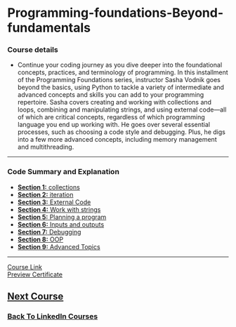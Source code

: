 # Programming-foundations-Beyond-fundamentals

### Course details
- Continue your coding journey as you dive deeper into the foundational concepts, practices, and terminology of programming. In this installment of the Programming Foundations series, instructor Sasha Vodnik goes beyond the basics, using Python to tackle a variety of intermediate and advanced concepts and skills you can add to your programming repertoire. Sasha covers creating and working with collections and loops, combining and manipulating strings, and using external code—all of which are critical concepts, regardless of which programming language you end up working with. He goes over several essential processes, such as choosing a code style and debugging. Plus, he digs into a few more advanced concepts, including memory management and multithreading.
------------

### Code Summary and Explanation

- [**Section 1:** collections](./course-code-and-explanation/1-collection/)
- [**Section 2:** iteration](./course-code-and-explanation/2-iteration/)
- [**Section 3:** External Code](./course-code-and-explanation/3-Using-external-code/)
- [**Section 4:** Work with strings](./course-code-and-explanation/4-working-with-strings/)
- [**Section 5:** Planning a program ](./course-code-and-explanation/5-planning-a-program/)
- [**Section 6:** Inputs and outputs](./course-code-and-explanation/6-Inputs-and-outputs/)
- [**Section 7:** Debugging ](./course-code-and-explanation/7-Debugging/)
- [**Section 8:** OOP ](./course-code-and-explanation/8-OOP/)
- [**Section 9:** Advanced Topics](./course-code-and-explanation/9-Advanced-Topics/)



-----------
[Course Link](https://www.linkedin.com/learning/programming-foundations-beyond-the-fundamentals/?resume=false)
<br>
[Preview Certificate](https://www.linkedin.com/learning/certificates/025d0dc9cef8a6b5cc199b396bec5b2099294eeaead5c3b7993f578ad33ecbaa?lipi=urn%3Ali%3Apage%3Ad_flagship3_profile_view_base_certifications_details%3B9znAdOUJTu2aYA5T5YqZLQ%3D%3D)


## [Next Course](../-03-Programming-Foundation-Object-Oriented-Design/)

### [Back To LinkedIn Courses](../)